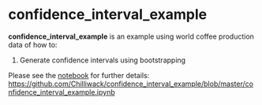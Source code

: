 # confidence_interval_example

**confidence_interval_example** is an example using world coffee production data of how to:

1. Generate confidence intervals using bootstrapping

Please see the [notebook](https://github.com/Chilliwack/confidence_interval_example/blob/master/confidence_interval_example.ipynb) for further details: https://github.com/Chilliwack/confidence_interval_example/blob/master/confidence_interval_example.ipynb
